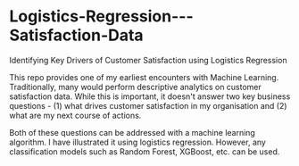 # Logistics-Regression---Satisfaction-Data
Identifying Key Drivers of Customer Satisfaction using Logistics Regression

This repo provides one of my earliest encounters with Machine Learning. Traditionally, many would perform descriptive analytics on customer satisfaction data. While this is important, it doesn't answer two key business questions - (1) what drives customer satisfaction in my organisation and (2) what are my next course of actions.

Both of these questions can be addressed with a machine learning algorithm. I have illustrated it using logistics regression. However, any classification models such as Random Forest, XGBoost, etc. can be used.
